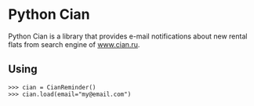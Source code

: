 # Python Cian

Python Cian is a library that provides e-mail notifications about new rental flats from search engine of www.cian.ru.

## Using
```
>>> cian = CianReminder()
>>> cian.load(email="my@email.com")
```
